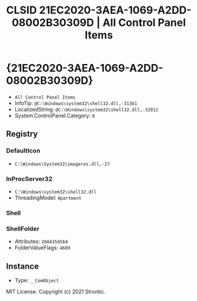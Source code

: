 ﻿---
title: "CLSID 21EC2020-3AEA-1069-A2DD-08002B30309D | All Control Panel Items"
excerpt: What is COM-Object CLSID 21EC2020-3AEA-1069-A2DD-08002B30309D?
---

# {21EC2020-3AEA-1069-A2DD-08002B30309D}

* `All Control Panel Items`
* InfoTip: `@C:\Windows\system32\shell32.dll,-31361`
* LocalizedString: `@C:\Windows\system32\shell32.dll,-32012`
* System.ControlPanel.Category: `0`

## Registry


### DefaultIcon

* `C:\Windows\System32\imageres.dll,-27`

### InProcServer32

* `C:\Windows\system32\shell32.dll`
* ThreadingModel: `Apartment`

### Shell


### ShellFolder

* Attributes: `2684354564`
* FolderValueFlags: `4609`

## Instance

* Type: `__ComObject`

MIT License. Copyright (c) 2021 Strontic.


